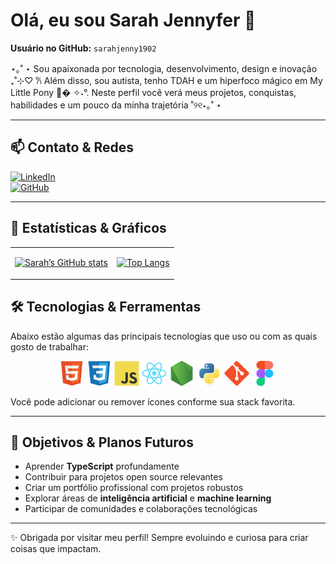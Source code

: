 # Olá, eu sou Sarah Jennyfer 👋  
**Usuário no GitHub:** `sarahjenny1902`  

⋆｡˚ ⋆ Sou apaixonada por tecnologia, desenvolvimento, design e inovação ₊˚⊹♡
𐙚 Além disso, sou autista, tenho TDAH e um hiperfoco mágico em My Little Pony 🦄�
✧˖°. Neste perfil você verá meus projetos, conquistas, habilidades e um pouco da minha trajetória ˚୨୧⋆｡˚ ⋆

---

## 📫 Contato & Redes

[![LinkedIn](https://img.shields.io/badge/LinkedIn-0077B5?style=flat&logo=linkedin&logoColor=white)](https://www.linkedin.com/in/sarah-jennyfer-70a287387/)  
[![GitHub](https://img.shields.io/badge/GitHub-000000?style=flat&logo=github&logoColor=white)](https://github.com/sarahjenny1902)  

---

## 🚀 Estatísticas & Gráficos

<div align="center">

<table>
<tr>
<td>
  
[![Sarah’s GitHub stats](https://github-readme-stats.vercel.app/api?username=sarahjenny1902&show_icons=true&theme=radical)](https://github.com/anuraghazra/github-readme-stats)  

</td>
<td>
  
[![Top Langs](https://github-readme-stats.vercel.app/api/top-langs/?username=sarahjenny1902&layout=compact&theme=radical)](https://github.com/anuraghazra/github-readme-stats)  

</td>
</tr>
</table>

</div>


## 🛠️ Tecnologias & Ferramentas

Abaixo estão algumas das principais tecnologias que uso ou com as quais gosto de trabalhar:

<div align="center">
  <img src="https://github.com/devicons/devicon/blob/master/icons/html5/html5-original.svg" alt="HTML5" width="40" height="40" />  
  <img src="https://github.com/devicons/devicon/blob/master/icons/css3/css3-original.svg" alt="CSS3" width="40" height="40" />  
  <img src="https://github.com/devicons/devicon/blob/master/icons/javascript/javascript-original.svg" alt="JavaScript" width="40" height="40" />  
  <img src="https://github.com/devicons/devicon/blob/master/icons/react/react-original.svg" alt="React" width="40" height="40" />  
  <img src="https://github.com/devicons/devicon/blob/master/icons/nodejs/nodejs-original.svg" alt="Node.js" width="40" height="40" />  
  <img src="https://github.com/devicons/devicon/blob/master/icons/python/python-original.svg" alt="Python" width="40" height="40" />  
  <img src="https://github.com/devicons/devicon/blob/master/icons/git/git-original.svg" alt="Git" width="40" height="40" />  
  <img src="https://github.com/devicons/devicon/blob/master/icons/figma/figma-original.svg" alt="Figma" width="40" height="40" />  
</div>

Você pode adicionar ou remover ícones conforme sua stack favorita.

---

## 🎯 Objetivos & Planos Futuros

- Aprender **TypeScript** profundamente  
- Contribuir para projetos open source relevantes  
- Criar um portfólio profissional com projetos robustos  
- Explorar áreas de **inteligência artificial** e **machine learning**  
- Participar de comunidades e colaborações tecnológicas  

---

✨ Obrigada por visitar meu perfil! Sempre evoluindo e curiosa para criar coisas que impactam.  
